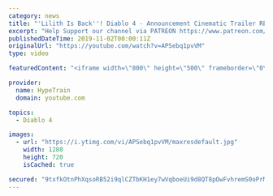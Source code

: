 ```yaml
---
category: news
title: "'Lilith Is Back''! Diablo 4 - Announcement Cinematic Trailer REACTION - Blizzcon 2019"
excerpt: "Help Support our channel via PATREON https://www.patreon.com/HypeTrain1 Subscribe to HypeTrain : https://www.youtube.com/c/HypeTrain-Follow 'Lilith Is ..."
publishedDateTime: 2019-11-02T00:00:11Z
originalUrl: "https://youtube.com/watch?v=APSebq1pvVM"
type: video

featuredContent: "<iframe width=\"800\" height=\"500\" frameborder=\"0\" src=\"https://www.youtube.com/embed/APSebq1pvVM\" allow=\"accelerometer; autoplay; encrypted-media; gyroscope; picture-in-picture\" allowfullscreen></iframe>"

provider:
  name: HypeTrain
  domain: youtube.com

topics:
  - Diablo 4

images:
  - url: "https://i.ytimg.com/vi/APSebq1pvVM/maxresdefault.jpg"
    width: 1280
    height: 720
    isCached: true

secured: "9txfkOtnPhXqsoRB52i9qlCZTbKH1ey7wVqboeUi9d8QT8pOwFvhremS0oPrM87a3i6S5Oaq6TjxkfUJmP1lXvYliUijwzHaDzIUem5ViGtht2MMnbI+3QwLhTAS22YGmmewmk2fvJXeidj3GUkQ+AsYnLM3L6TmZUHI1fKAaHHLJvmSmeSErUOpXP58W7Na0nTVeQzqfyt0L1ys9Y0skA7kw5uAyUurxDQfixyjxWck6U7Paq7PIWiVOOk7DD7BaKKEXXnozXuqOSaJwCx9qdDHBdvCkZZoZxhRstm+wY55v+OvSJPnPDna57pbt/YEObT48ODVttZUJIlo88J5J4DZ31lxiK4YeSipXP9AKwf0DeYqfTG5lx8w+lgloI7sRWVLp/doj8/qP7SQ/baewRRAxNmlMxq6CXcOlI+LvMLkBiHfSRnxbJFZEUtvn0Es;celQd4d85hldW7pUtYfEPw=="
---
```


